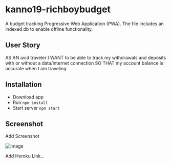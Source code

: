 # kanno19-richboybudget

A budget tracking Progressive Web Application (PWA). The file includes an indexed db to enable offline functionality.

## User Story

AS AN avid traveler
I WANT to be able to track my withdrawals and deposits with or without a data/internet connection
SO THAT my account balance is accurate when I am traveling

## Installation

- Download app
- Run `npm install`
- Start server `npm start`

## Screenshot

Add Screenshot

![image](https://user-images.githubusercontent.com/101083492/185467987-9c08589d-3512-4d1f-abf4-3b07fa6673e8.png)


Add Heroku Link...
